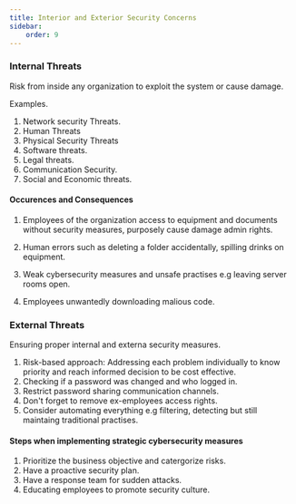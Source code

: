 ```yaml
---
title: Interior and Exterior Security Concerns
sidebar:
    order: 9
---
```


### Internal Threats

Risk from inside any organization to exploit the system or cause damage.

Examples.

1. Network security Threats.
2. Human Threats
3. Physical Security Threats
4. Software threats.
5. Legal threats.
6. Communication Security.
7. Social and Economic threats.

#### Occurences and Consequences

1. Employees of the organization access to equipment and documents without security
measures, purposely cause damage admin rights.

2. Human errors such as deleting a folder accidentally, spilling drinks on equipment.
3. Weak cybersecurity measures and unsafe practises e.g leaving server rooms
open.
4. Employees unwantedly downloading malious code.

### External Threats

Ensuring proper internal and externa security measures.

1. Risk-based approach: Addressing each problem individually to know priority and
reach informed decision to be cost effective.
2. Checking if a password was changed and who logged in.
3. Restrict password sharing communication channels.
4. Don't forget to remove ex-employees access rights.
5. Consider automating everything e.g filtering, detecting but still maintaing
traditional practises.

#### Steps when implementing strategic cybersecurity measures

1. Prioritize the business objective and catergorize risks.
2. Have a proactive security plan.
3. Have a response team for sudden attacks.
4. Educating employees to promote security culture.


